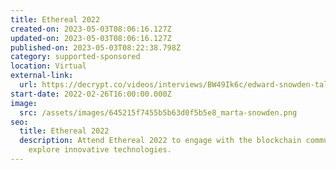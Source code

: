 ```yaml
---
title: Ethereal 2022
created-on: 2023-05-03T08:06:16.127Z
updated-on: 2023-05-03T08:06:16.127Z
published-on: 2023-05-03T08:22:38.798Z
category: supported-sponsored
location: Virtual
external-link:
  url: https://decrypt.co/videos/interviews/BW49Ik6c/edward-snowden-talks-governments-and-crypto-cbdcs-and-ethereum-vs-bitcoin-at-camp-ethereal
start-date: 2022-02-26T16:00:00.000Z
image:
  src: /assets/images/645215f7455b5b63d0f5b5e8_marta-snowden.png
seo:
  title: Ethereal 2022
  description: Attend Ethereal 2022 to engage with the blockchain community and
    explore innovative technologies.
---
```

